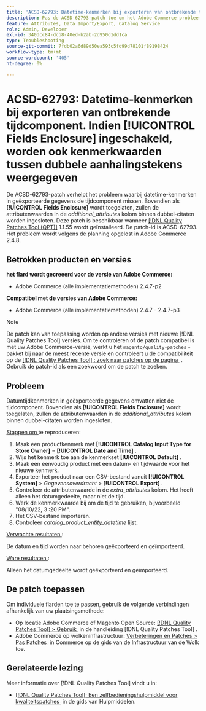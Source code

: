 ```yaml
---
title: 'ACSD-62793: Datetime-kenmerken bij exporteren van ontbrekende tijdcomponent. Als **[!UICONTROL Fields Enclosure]** ingeschakeld is, worden ook kenmerkwaarden tussen dubbele aanhalingstekens weergegeven'
description: Pas de ACSD-62793-patch toe om het Adobe Commerce-probleem op te lossen waarbij datetime-kenmerken in geëxporteerde gegevens de tijdcomponent missen. Bovendien als **[!UICONTROL Fields Enclosure]** wordt toegelaten, zullen de attributenwaarden in de *additional_attributes* kolom binnen dubbel-citaten worden ingesloten.
feature: Attributes, Data Import/Export, Catalog Service
role: Admin, Developer
exl-id: 340dcc84-dcb8-40ed-b2ab-2d950d1dd1ca
type: Troubleshooting
source-git-commit: 7fdb02a6d89d50ea593c5fd99d78101f89198424
workflow-type: tm+mt
source-wordcount: '405'
ht-degree: 0%

---
```


# ACSD-62793: Datetime-kenmerken bij exporteren van ontbrekende tijdcomponent. Indien **[!UICONTROL Fields Enclosure]** ingeschakeld, worden ook kenmerkwaarden tussen dubbele aanhalingstekens weergegeven

De ACSD-62793-patch verhelpt het probleem waarbij datetime-kenmerken in geëxporteerde gegevens de tijdcomponent missen. Bovendien als **[!UICONTROL Fields Enclosure]** wordt toegelaten, zullen de attributenwaarden in de *additional_attributes* kolom binnen dubbel-citaten worden ingesloten. Deze patch is beschikbaar wanneer [[!DNL Quality Patches Tool (QPT)]](/help/tools/quality-patches-tool/quality-patches-tool-to-self-serve-quality-patches.md) 1.1.55 wordt geïnstalleerd. De patch-id is ACSD-62793. Het probleem wordt volgens de planning opgelost in Adobe Commerce 2.4.8.

## Betrokken producten en versies

**het flard wordt gecreeerd voor de versie van Adobe Commerce:**

* Adobe Commerce (alle implementatiemethoden) 2.4.7-p2

**Compatibel met de versies van Adobe Commerce:**

* Adobe Commerce (alle implementatiemethoden) 2.4.7 - 2.4.7-p3

>[!NOTE]
>
>De patch kan van toepassing worden op andere versies met nieuwe [!DNL Quality Patches Tool] versies. Om te controleren of de patch compatibel is met uw Adobe Commerce-versie, werkt u het `magento/quality-patches` -pakket bij naar de meest recente versie en controleert u de compatibiliteit op de [[!DNL Quality Patches Tool] : zoek naar patches op de pagina &#x200B;](https://experienceleague.adobe.com/tools/commerce-quality-patches/index.html?lang=nl-NL) . Gebruik de patch-id als een zoekwoord om de patch te zoeken.

## Probleem

Datumtijdkenmerken in geëxporteerde gegevens omvatten niet de tijdcomponent. Bovendien als **[!UICONTROL Fields Enclosure]** wordt toegelaten, zullen de attributenwaarden in de *additional_attributes* kolom binnen dubbel-citaten worden ingesloten.

<u> Stappen om </u> te reproduceren:

1. Maak een productkenmerk met **[!UICONTROL Catalog Input Type for Store Owner]** = **[!UICONTROL Date and Time]** .
1. Wijs het kenmerk toe aan de kenmerkset **[!UICONTROL Default]** .
1. Maak een eenvoudig product met een datum- en tijdwaarde voor het nieuwe kenmerk.
1. Exporteer het product naar een CSV-bestand vanuit **[!UICONTROL System]** > *Gegevensoverdracht* > **[!UICONTROL Export]** .
1. Controleer de attributenwaarde in de *extra_attributes* kolom. Het heeft alleen het datumgedeelte, maar niet de tijd.
1. Werk de kenmerkwaarde bij om de tijd te gebruiken, bijvoorbeeld &quot;08/10/22, 3 :20 PM&quot;.
1. Het CSV-bestand importeren.
1. Controleer *catalog_product_entity_datetime* lijst.

<u> Verwachte resultaten </u>:

De datum en tijd worden naar behoren geëxporteerd en geïmporteerd.

<u> Ware resultaten </u>:

Alleen het datumgedeelte wordt geëxporteerd en geïmporteerd.

## De patch toepassen

Om individuele flarden toe te passen, gebruik de volgende verbindingen afhankelijk van uw plaatsingsmethode:

* Op locatie Adobe Commerce of Magento Open Source: [[!DNL Quality Patches Tool] > Gebruik &#x200B;](/help/tools/quality-patches-tool/usage.md) in de handleiding [!DNL Quality Patches Tool] .
* Adobe Commerce op wolkeninfrastructuur: [&#x200B; Verbeteringen en Patches > Pas Patches &#x200B;](https://experienceleague.adobe.com/docs/commerce-cloud-service/user-guide/develop/upgrade/apply-patches.html?lang=nl-NL) in Commerce op de gids van de Infrastructuur van de Wolk toe.


## Gerelateerde lezing

Meer informatie over [!DNL Quality Patches Tool] vindt u in:

* [[!DNL Quality Patches Tool]: Een zelfbedieningshulpmiddel voor kwaliteitspatches &#x200B;](/help/tools/quality-patches-tool/quality-patches-tool-to-self-serve-quality-patches.md) in de gids van Hulpmiddelen.
